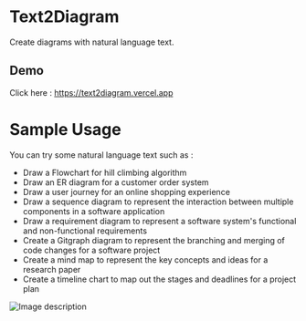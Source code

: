 # Text2Diagram
Create diagrams with natural language text.
## Demo
Click here  : https://text2diagram.vercel.app
# Sample Usage
You can try some natural language text such as :
 - Draw a Flowchart for hill climbing algorithm
 - Draw an ER diagram for a customer order system
- Draw a user journey for an online shopping experience
- Draw a sequence diagram to represent the interaction between multiple components in a software application
- Draw a requirement diagram to represent a software system's functional and non-functional requirements
- Create a Gitgraph diagram to represent the branching and merging of code changes for a software project
- Create a mind map to represent the key concepts and ideas for a research paper
- Create a timeline chart to map out the stages and deadlines for a project plan


![Image description](https://raw.githubusercontent.com/bhaskatripathi/Text2Diagram/main/app/opengraph-image.png)
